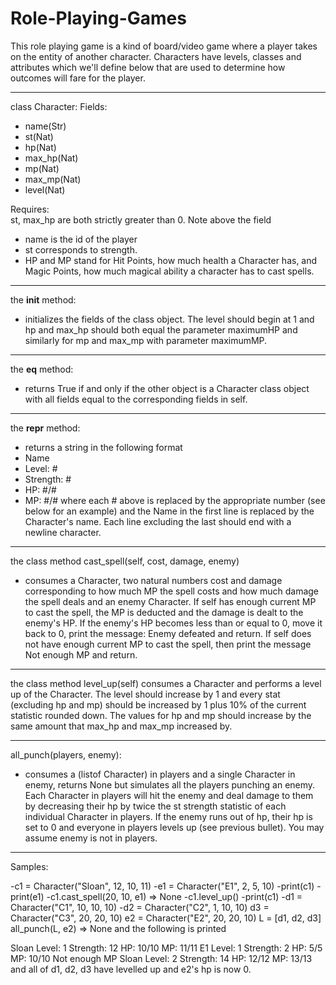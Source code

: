 # Role-Playing-Games
This role playing game is a kind of board/video game where a player takes on the entity of another character. Characters have levels, classes and attributes which we'll define below that are used to determine how outcomes will fare for the player. 

************************************
class Character:
Fields:
- name(Str)
- st(Nat)
- hp(Nat)
- max_hp(Nat)
- mp(Nat)
- max_mp(Nat)
- level(Nat)
     
Requires:  
   st, max_hp are both strictly greater than 0.
Note above the field 
- name is the id of the player
- st corresponds to strength. 
- HP and MP stand for Hit Points, how much health a Character has, and Magic Points, how much magical ability a character has to cast spells.  
************************************
the __init__ method:
- initializes the fields of the class object.
The level should begin at 1 and hp and max_hp should both equal
the parameter maximumHP and similarly for mp and max_mp with parameter maximumMP.
***********************************
the __eq__ method:
- returns True if and only if the other object is a Character class object with all fields equal to the corresponding fields in self.
***********************************
the __repr__ method:
- returns a string in the following format
- Name
- Level: #
- Strength: #
- HP: #/#
- MP: #/#
where each # above is replaced by the appropriate number (see below for an example) and the Name in the first line is replaced by the Character's name. Each line excluding the last should end with a newline character.
***********************************
the class method cast_spell(self, cost, damage, enemy) 
- consumes a Character, two natural numbers cost and damage corresponding to how much MP the spell costs and how much damage the spell deals and an enemy Character. If self has enough current MP to cast the spell, the MP is deducted and the damage is dealt to the enemy's HP. If the enemy's HP becomes less than or equal to 0, move it back to 0, print the message:
    Enemy defeated
and return. 
If self does not have enough current MP to cast the spell, then print the message
     Not enough MP
and return.
***********************************
the class method level_up(self) 
consumes a Character and performs a level up of the Character. The level should increase by 1 and every stat (excluding hp and mp) should be increased by 1 plus 10% of the current statistic rounded down. The values for hp and mp should increase by the same amount that max_hp and max_mp increased by.
***********************************
 all_punch(players, enemy):
- consumes a (listof Character) in players and a single Character in enemy, returns None but simulates all the players punching an enemy. Each Character in players will hit the enemy and deal damage to them by decreasing their hp by twice the st strength statistic of each individual Character in players. If the enemy runs out of hp, their hp is set to 0 and everyone in players levels up (see previous bullet). You may assume enemy is not in players.
***********************************

Samples:

-c1 = Character("Sloan", 12, 10, 11)
-e1 = Character("E1", 2, 5, 10)
-print(c1)
-print(e1)
-c1.cast_spell(20, 10, e1) => None
-c1.level_up()
-print(c1)
-d1 = Character("C1", 10, 10, 10)
-d2 = Character("C2", 1, 10, 10)
d3 = Character("C3", 20, 20, 10)
e2 = Character("E2", 20, 20, 10)
L = [d1, d2, d3]
all_punch(L, e2) => None
and the following is printed

Sloan
Level: 1
Strength: 12
HP: 10/10
MP: 11/11
E1
Level: 1
Strength: 2
HP: 5/5
MP: 10/10
Not enough MP
Sloan
Level: 2
Strength: 14
HP: 12/12
MP: 13/13
and all of d1, d2, d3 have levelled up and e2's hp is now 0.
